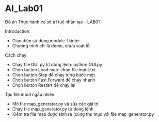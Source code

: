 # AI_Lab01
Đồ án Thực hành cơ sở trí tuệ nhân tạo - LAB01

Introduction:
- Giao diện sử dụng module Tkinter
- Chương trình chỉ là demo, chưa soát lỗi


Cách chạy:
- Chạy file GUI.py từ dòng lệnh:
	python GUI.py
- Chọn button Load map: chọn file input.txt
- Chọn button Step để chạy từng bước một
- Chọn button Fast Forward để chạy nhanh
- Chọn button Restart để chạy lại 

Tạo file input ngẫu nhiên:
- Mở file map_generator.py và sửa các giá trị
- Chạy file map_generator.py từ dòng lệnh
- Kiểm tra file map được sinh ra (cùng thư mục với file map_generator.py